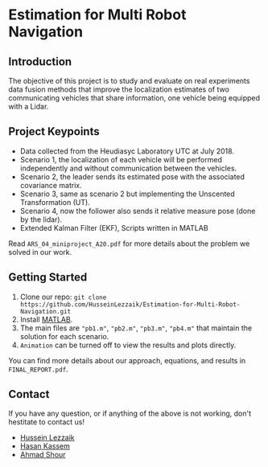 # Estimation for Multi Robot Navigation

## Introduction
The objective of this project is to study and evaluate on real experiments data fusion methods that improve the localization estimates of two communicating vehicles that share information, one vehicle being equipped with a Lidar.

## Project Keypoints
* Data collected from the Heudiasyc Laboratory UTC at July 2018.
* Scenario 1, the localization of each vehicle will be performed independently and without communication between the vehicles.
* Scenario 2, the leader sends its estimated pose with the associated covariance matrix.
* Scenario 3, same as scenario 2 but implementing the Unscented Transformation (UT).
* Scenario 4, now the follower also sends it relative measure pose (done by the lidar).
* Extended Kalman Filter (EKF), Scripts written in MATLAB

Read `ARS_04_miniproject_A20.pdf` for more details about the problem we solved in our work.

## Getting Started
1.  Clone our repo: `git clone https://github.com/HusseinLezzaik/Estimation-for-Multi-Robot-Navigation.git`
2.  Install [MATLAB](https://fr.mathworks.com/products/matlab-online.html).
3.  The main files are `"pb1.m"`, `"pb2.m"`, `"pb3.m"`, `"pb4.m"` that maintain the solution for each scenario.
4.  `Animation` can be turned off to view the results and plots directly.

You can find more details about our approach, equations, and results in `FINAL_REPORT.pdf`.

## Contact
If you have any question, or if anything of the above is not working, don't hestitate to contact us!
* [Hussein Lezzaik](www.husseinlezzaik.com)
* [Hasan Kassem](https://www.linkedin.com/in/hasan-kassem-02625119b/)
* [Ahmad Shour](https://www.linkedin.com/in/ahmad-shour-1531371a8/)
